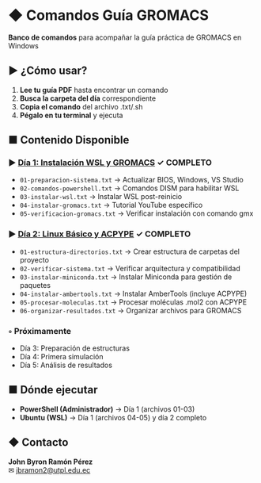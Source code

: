 # ◆ Comandos Guía GROMACS

**Banco de comandos** para acompañar la guía práctica de GROMACS en Windows

## ▶ ¿Cómo usar?

1. **Lee tu guía PDF** hasta encontrar un comando
2. **Busca la carpeta del día** correspondiente
3. **Copia el comando** del archivo .txt/.sh
4. **Pégalo en tu terminal** y ejecuta

## ■ Contenido Disponible

### ▶ [Día 1: Instalación WSL y GROMACS](dia-1-instalacion/) ✓ **COMPLETO**
- `01-preparacion-sistema.txt` → Actualizar BIOS, Windows, VS Studio
- `02-comandos-powershell.txt` → Comandos DISM para habilitar WSL
- `03-instalar-wsl.txt` → Instalar WSL post-reinicio
- `04-instalar-gromacs.txt` → Tutorial YouTube específico
- `05-verificacion-gromacs.txt` → Verificar instalación con comando gmx

### ▶ [Día 2: Linux Básico y ACPYPE](dia-2-linux-basico/) ✓ **COMPLETO**
- `01-estructura-directorios.txt` → Crear estructura de carpetas del proyecto
- `02-verificar-sistema.txt` → Verificar arquitectura y compatibilidad
- `03-instalar-miniconda.txt` → Instalar Miniconda para gestión de paquetes
- `04-instalar-ambertools.txt` → Instalar AmberTools (incluye ACPYPE)
- `05-procesar-moleculas.txt` → Procesar moléculas .mol2 con ACPYPE
- `06-organizar-resultados.txt` → Organizar archivos para GROMACS

### ◦ Próximamente
- Día 3: Preparación de estructuras
- Día 4: Primera simulación
- Día 5: Análisis de resultados

## ■ Dónde ejecutar
- **PowerShell (Administrador)** → Día 1 (archivos 01-03)
- **Ubuntu (WSL)** → Día 1 (archivos 04-05) y día 2 completo

## ◆ Contacto
**John Byron Ramón Pérez**  
✉ [jbramon2@utpl.edu.ec](mailto:jbramon2@utpl.edu.ec)
